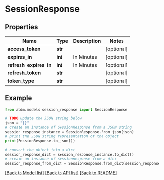 # SessionResponse


## Properties

Name | Type | Description | Notes
------------ | ------------- | ------------- | -------------
**access_token** | **str** |  | [optional] 
**expires_in** | **int** | In Minutes | [optional] 
**refresh_expires_in** | **int** | In Minutes | [optional] 
**refresh_token** | **str** |  | [optional] 
**token_type** | **str** |  | [optional] 

## Example

```python
from abdm.models.session_response import SessionResponse

# TODO update the JSON string below
json = "{}"
# create an instance of SessionResponse from a JSON string
session_response_instance = SessionResponse.from_json(json)
# print the JSON string representation of the object
print(SessionResponse.to_json())

# convert the object into a dict
session_response_dict = session_response_instance.to_dict()
# create an instance of SessionResponse from a dict
session_response_from_dict = SessionResponse.from_dict(session_response_dict)
```
[[Back to Model list]](../README.md#documentation-for-models) [[Back to API list]](../README.md#documentation-for-api-endpoints) [[Back to README]](../README.md)



